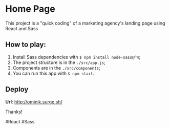 # Home Page

This project is a "quick coding" of a marketing agency's landing page using React and Sass

## How to play:

1. Install Sass dependencies with `$ npm install node-sass@^4`;
2. The project structure is in the `./src/app.js`;
3. Components are in the `./src/components`;
4. You can run this app with `$ npm start`.

## Deploy

**Url**: http://ominik.surge.sh/

Thanks!

#React #Sass
